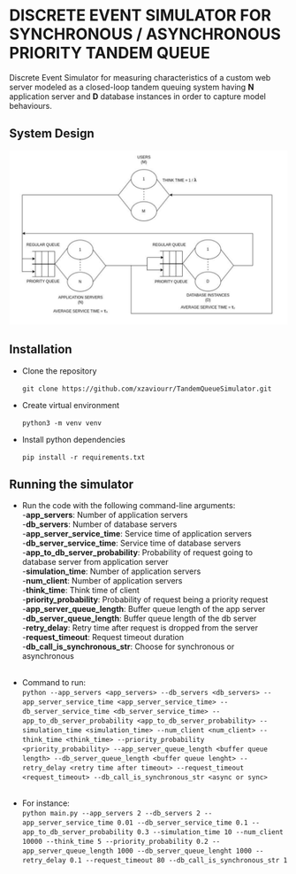 # **DISCRETE EVENT SIMULATOR FOR SYNCHRONOUS / ASYNCHRONOUS PRIORITY TANDEM QUEUE**

Discrete Event Simulator for measuring characteristics of a custom web server modeled as a closed-loop tandem queuing system having **N** application server and **D** database instances in order to capture model behaviours.  

## **System Design**

![plot](./priority_tandem_queue_design.png)

## **Installation**
- Clone the repository

    ```git clone https://github.com/xzaviourr/TandemQueueSimulator.git```

- Create virtual environment

    ```python3 -m venv venv```

- Install python dependencies

    ```pip install -r requirements.txt```

## **Running the simulator**
- Run the code with the following command-line arguments: <br/>
 -<b>app_servers</b>: Number of application servers <br/>
 -<b>db_servers</b>: Number of database servers <br/>
 -<b>app_server_service_time</b>: Service time of application servers <br/>
 -<b>db_server_service_time</b>: Service time of database servers <br/>
 -<b>app_to_db_server_probability</b>: Probability of request going to database server from application server <br/>
 -<b>simulation_time</b>: Number of application servers <br/>
 -<b>num_client</b>: Number of application servers <br/>
 -<b>think_time</b>: Think time of client <br/>
 -<b>priority_probability</b>: Probability of request being a priority request <br/>
 -<b>app_server_queue_length</b>: Buffer queue length of the app server <br/>
 -<b>db_server_queue_length</b>: Buffer queue length of the db server <br/>
 -<b>retry_delay</b>: Retry time after request is dropped from the server <br/>
 -<b>request_timeout</b>: Request timeout duration <br/>
 -<b>db_call_is_synchronous_str</b>: Choose for synchronous or asynchronous <br/> <br/>

 - Command to run: <br/>
   `python --app_servers <app_servers> --db_servers <db_servers> --app_server_service_time <app_server_service_time> --db_server_service_time <db_server_service_time> --app_to_db_server_probability <app_to_db_server_probability> --simulation_time <simulation_time> --num_client <num_client> --think_time <think_time> --priority_probability <priority_probability> --app_server_queue_length <buffer queue length> --db_server_queue_length <buffer queue lenght> --retry_delay <retry time after timeout> --request_timeout <request_timeout> --db_call_is_synchronous_str <async or sync>` <br/> <br/>
 - For instance: <br/>
    `python main.py --app_servers 2 --db_servers 2 --app_server_service_time 0.01 --db_server_service_time 0.1 --app_to_db_server_probability 0.3 --simulation_time 10 --num_client 10000 --think_time 5 --priority_probability 0.2 --app_server_queue_length 1000 --db_server_queue_lenght 1000 --retry_delay 0.1 --request_timeout 80 --db_call_is_synchronous_str 1`